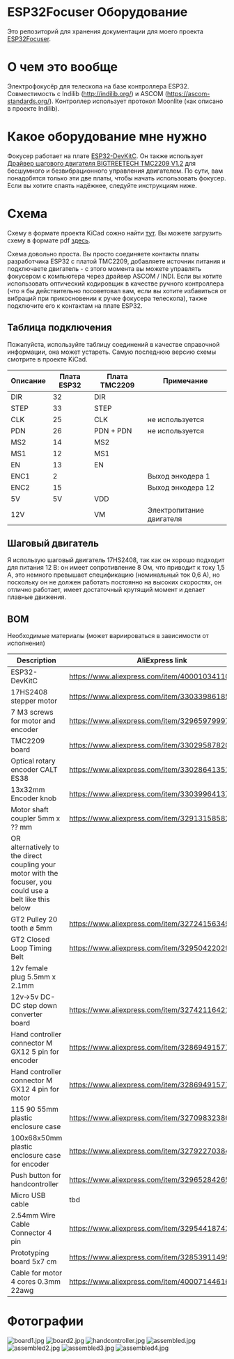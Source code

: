 # ESP32Focuser Оборудование

Это репозиторий для хранения документации для моего проекта [ESP32Focuser](https://github.com/semenmiroshnichenko/ESP32Focuser).

# О чем это вообще
Электрофокусёр для телескопа на базе контроллера ESP32. Совместимость с Indilib (http://indilib.org/) и ASCOM (https://ascom-standards.org/).
Контроллер использует протокол Moonlite (как описано в проекте Indilib).

# Какое оборудование мне нужно
Фокусер работает на плате [ESP32-DevKitC](https://www.espressif.com/en/products/devkits/esp32-devkitc/overview). Он также использует [Драйвер шагового двигателя BIGTREETECH TMC2209 V1.2](https://github.com/bigtreetech/BIGTREETECH-TMC2209-V1.2) для бесшумного и безвибрационного управления двигателем. По сути, вам понадобятся только эти две платы, чтобы начать использовать фокусер. Если вы хотите спаять надёжнее, следуйте инструкциям ниже.

# Схема
Схему в формате проекта KiCad сожно найти [тут](/schematics). Вы можете загрузить схему в формате pdf [здесь](/schematics/ESP32Focuser.sch.pdf).

Схема довольно проста. Вы просто соединяете контакты платы разработчика ESP32 с платой TMC2209, добавляете источник питания и подключаете двигатель - с этого момента вы можете управлять фокусером с компьютера через драйвер ASCOM / INDI. Если вы хотите использовать оптический кодировщик в качестве ручного контроллера (что я бы действительно посоветовал вам, если вы хотите избавиться от вибраций при прикосновении к ручке фокусера телескопа), также подключите его к контактам на плате ESP32.

## Таблица подключения
Пожалуйста, используйте таблицу соединений в качестве справочной информации, она может устареть. Самую последнюю версию схемы смотрите в проекте KiCad.

| Описание | Плата ESP32 | Плата TMC2209 | Примечание |
| ----------- | ----------- | ------------- | ---- | 
| DIR         | 32          | DIR           |      |
| STEP        | 33          | STEP          |      |
| CLK         | 25          | CLK           | не используется |
| PDN         | 26          | PDN + PDN     | не используется |
| MS2         | 14          | MS2           |      |
| MS1         | 12          | MS1           |      |
| EN          | 13          | EN            |      |
| ENC1        | 2           |               | Выход энкодера 1 |
| ENC2        | 15          |               | Выход энкодера 12 |
| 5V          | 5V          | VDD           |      |
| 12V         |             | VM            | Электропитание двигателя |

## Шаговый двигатель
Я использую шаговый двигатель 17HS2408, так как он хорошо подходит для питания 12 В: он имеет сопротивление 8 Ом, что приводит к току 1,5 А, это немного превышает спецификацию (номинальный ток 0,6 А), но поскольку он не должен работать постоянно на высоких скоростях, он отлично работает, имеет достаточный крутящий момент и делает плавные движения.

## BOM
Необходимые материалы (может вариироваться в зависимости от исполнения)

|     Description           |                   AliExpress link                    |  Notes          |
| ------------------------- | ---------------------------------------------------- | --------------- | 
| ESP32-DevKitC             | https://www.aliexpress.com/item/4000103411061.html   | ![](/pictures/parts/esp32-devkitc.png) |
| 17HS2408 stepper motor    | https://www.aliexpress.com/item/33033986185.html     | ![](/pictures/parts/17HS2408.png) |
| 7 M3 screws for motor and encoder  | https://www.aliexpress.com/item/32965979997.html     | M3 50pcs + 5mm  |
| TMC2209 board             | https://www.aliexpress.com/item/33029587820.html     | ![](/pictures/parts/TMC2209.jpg) |
| Optical rotary encoder CALT ES38    | https://www.aliexpress.com/item/33028641351.html | 5v 600ppr ![](/pictures/parts/encoder.png) |
| 13x32mm Encoder knob | https://www.aliexpress.com/item/33039964137.html |![](/pictures/parts/encoder-knob.png) |
| Motor shaft coupler 5mm x ?? mm| https://www.aliexpress.com/item/32913158582.html |![](/pictures/parts/shaft-coupler.png)|
| OR alternatively to the direct coupling your motor with the focuser, you could use a belt like this below|||
| GT2 Pulley 20 tooth ø 5mm| https://www.aliexpress.com/item/32724156349.html |![](/pictures/parts/pulley-20-tooth.png)|
| GT2 Closed Loop Timing Belt | https://www.aliexpress.com/item/32950422029.html |![](/pictures/parts/belt.png)|
| 12v female plug 5.5mm x 2.1mm | | ![](/pictures/parts/12v-connector.png) |
| 12v→5v DC-DC step down converter board| https://www.aliexpress.com/item/32742116421.html |![](/pictures/parts/12v-to-5v-step-down-converter.png)|
| Hand controller connector M GX12 5 pin for encoder | https://www.aliexpress.com/item/32869491577.html |![](/pictures/parts/gx12-connector.png) |
| Hand controller connector M GX12 4 pin for motor | https://www.aliexpress.com/item/32869491577.html |![](/pictures/parts/gx12-connector.png) |
| 115 90 55mm plastic enclosure case | https://www.aliexpress.com/item/32709832386.html | ![](/pictures/parts/box1.png) |
| 100x68x50mm plastic enclosure case for encoder | https://www.aliexpress.com/item/32792270384.html |![](/pictures/parts/box2.png) |
| Push button for handcontroller | https://www.aliexpress.com/item/32965284265.html |![](/pictures/parts/push-button.png)|
| Micro USB cable | tbd | |
| 2.54mm Wire Cable Connector 4 pin | https://www.aliexpress.com/item/32954418743.html | ![](/pictures/parts/2.54mm-wire-cable-connector.png)|
| Prototyping board 5x7 cm | https://www.aliexpress.com/item/32853911495.html | ![](/pictures/parts/5x7-board.png) |
| Cable for motor 4 cores 0.3mm 22awg | https://www.aliexpress.com/item/4000714461664.html |![](/pictures/parts/motor-cable.png) |


# Фотографии
![board1.jpg](/pictures/board1.jpg)
![board2.jpg](/pictures/board2.jpg)
![handcontroller.jpg](/pictures/handcontroller.jpg)
![assembled.jpg](/pictures/assembled.jpg)
![assembled2.jpg](/pictures/assembled2.jpg)
![assembled3.jpg](/pictures/assembled3.jpg)
![assembled4.jpg](/pictures/assembled4.jpg)